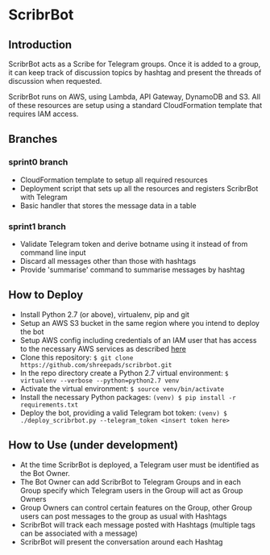 # ScribrBot

## Introduction

ScribrBot acts as a Scribe for Telegram groups. Once it is added to a 
group, it can keep track of discussion topics by hashtag and present the
threads of discussion when requested.

ScribrBot runs on AWS, using Lambda, API Gateway, DynamoDB and S3. All of
these resources are setup using a standard CloudFormation template that
requires IAM access.


## Branches

### sprint0 branch
* CloudFormation template to setup all required resources
* Deployment script that sets up all the resources and registers ScribrBot
with Telegram
* Basic handler that stores the message data in a table

### sprint1 branch
* Validate Telegram token and derive botname using it instead of from
command line input
* Discard all messages other than those with hashtags
* Provide 'summarise' command to summarise messages by hashtag


## How to Deploy

* Install Python 2.7 (or above), virtualenv, pip and git
* Setup an AWS S3 bucket in the same region where you intend to deploy the bot
* Setup AWS config including credentials of an IAM user that has access to the
necessary AWS services as described 
[here](http://boto3.readthedocs.io/en/latest/guide/configuration.html#aws-config-file)
* Clone this repository: 
`$ git clone https://github.com/shreepads/scribrbot.git`
* In the repo directory create a Python 2.7 virtual environment:
`$ virtualenv --verbose --python=python2.7 venv`
* Activate the virtual environment:
`$ source venv/bin/activate`
* Install the necessary Python packages:
`(venv) $ pip install -r requirements.txt`
* Deploy the bot, providing a valid Telegram bot token:
`(venv) $ ./deploy_scribrbot.py --telegram_token <insert token here>`


## How to Use (under development)

* At the time ScribrBot is deployed, a Telegram user must be identified as the
 Bot Owner.
* The Bot Owner can add ScribrBot to Telegram Groups and in each Group specify
which Telegram users in the Group will act as Group Owners
* Group Owners can control certain features on the Group, other Group users
can post messages to the group as usual with Hashtags
* ScribrBot will track each message posted with Hashtags (multiple tags can be
associated with a message)
* ScribrBot will present the conversation around each Hashtag

